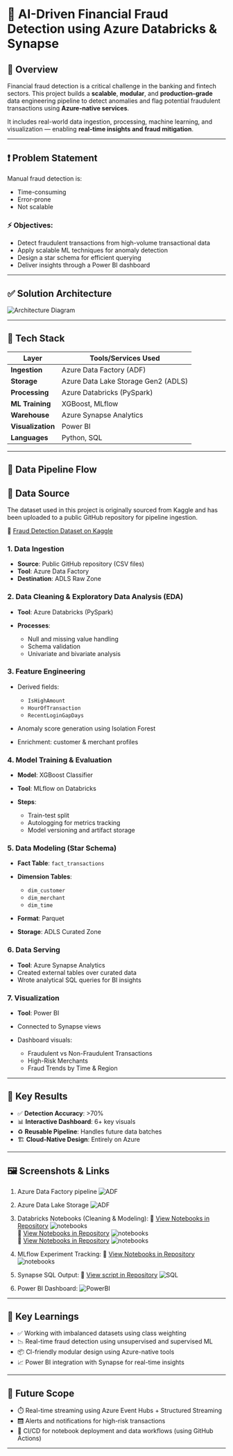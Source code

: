 # 🚨 AI-Driven Financial Fraud Detection using Azure Databricks & Synapse

## 🧠 Overview

Financial fraud detection is a critical challenge in the banking and fintech sectors. This project builds a **scalable**, **modular**, and **production-grade** data engineering pipeline to detect anomalies and flag potential fraudulent transactions using **Azure-native services**.

It includes real-world data ingestion, processing, machine learning, and visualization — enabling **real-time insights and fraud mitigation**.

---

## ❗ Problem Statement

Manual fraud detection is:

* Time-consuming
* Error-prone
* Not scalable

### ⚡ Objectives:

* Detect fraudulent transactions from high-volume transactional data
* Apply scalable ML techniques for anomaly detection
* Design a star schema for efficient querying
* Deliver insights through a Power BI dashboard

---

## ✅ Solution Architecture

![Architecture Diagram](Architecture.png)

---

## 🧰 Tech Stack

| Layer             | Tools/Services Used                 |
| ----------------- | ----------------------------------- |
| **Ingestion**     | Azure Data Factory (ADF)            |
| **Storage**       | Azure Data Lake Storage Gen2 (ADLS) |
| **Processing**    | Azure Databricks (PySpark)          |
| **ML Training**   | XGBoost, MLflow                     |
| **Warehouse**     | Azure Synapse Analytics             |
| **Visualization** | Power BI                            |
| **Languages**     | Python, SQL                         |

---

## 🔄 Data Pipeline Flow

## 📂 Data Source

The dataset used in this project is originally sourced from Kaggle and has been uploaded to a public GitHub repository for pipeline ingestion.

🔗 [Fraud Detection Dataset on Kaggle](https://www.kaggle.com/datasets/goyaladi/fraud-detection-dataset/data)

### 1. **Data Ingestion**

* **Source**: Public GitHub repository (CSV files)
* **Tool**: Azure Data Factory
* **Destination**: ADLS Raw Zone

### 2. **Data Cleaning & Exploratory Data Analysis (EDA)**

* **Tool**: Azure Databricks (PySpark)
* **Processes**:

  * Null and missing value handling
  * Schema validation
  * Univariate and bivariate analysis

### 3. **Feature Engineering**

* Derived fields:

  * `IsHighAmount`
  * `HourOfTransaction`
  * `RecentLoginGapDays`
* Anomaly score generation using Isolation Forest
* Enrichment: customer & merchant profiles

### 4. **Model Training & Evaluation**

* **Model**: XGBoost Classifier
* **Tool**: MLflow on Databricks
* **Steps**:

  * Train-test split
  * Autologging for metrics tracking
  * Model versioning and artifact storage

### 5. **Data Modeling (Star Schema)**

* **Fact Table**: `fact_transactions`
* **Dimension Tables**:

  * `dim_customer`
  * `dim_merchant`
  * `dim_time`
* **Format**: Parquet
* **Storage**: ADLS Curated Zone

### 6. **Data Serving**

* **Tool**: Azure Synapse Analytics
* Created external tables over curated data
* Wrote analytical SQL queries for BI insights

### 7. **Visualization**

* **Tool**: Power BI
* Connected to Synapse views
* Dashboard visuals:

  * Fraudulent vs Non-Fraudulent Transactions
  * High-Risk Merchants
  * Fraud Trends by Time & Region

---

## 🧪 Key Results

* ✅ **Detection Accuracy**: >70%
* 📊 **Interactive Dashboard**: 6+ key visuals
* ♻️ **Reusable Pipeline**: Handles future data batches
* 🏗️ **Cloud-Native Design**: Entirely on Azure

---

## 🖼️ Screenshots & Links

1. Azure Data Factory pipeline
   ![ADF](images/adf.png)

2. Azure Data Lake Storage 
   ![ADF](images/adls.png)

3. Databricks Notebooks (Cleaning & Modeling):
   🔗 [View Notebooks in Repository](./notebooks/fd_cleaning.ipynb)
   ![notebooks](images/notebook1.png)
    <br>
   🔗 [View Notebooks in Repository](./notebooks/EDA_notebook.ipynb)
   ![notebooks](images/notebook2.png)
    <br>
   🔗 [View Notebooks in Repository](./notebooks/feature_engineering.ipynb)
   ![notebooks](images/notebook3.png)
    <br>

4. MLflow Experiment Tracking:
   🔗 [View Notebooks in Repository](./notebooks/Model%20Training_notebook.ipynb)
   ![notebooks](images/notebook4.png)

5. Synapse SQL Output:
   🔗 [View script in Repository](./synapse/script.sql)
   ![SQL](images/synap.png)

6. Power BI Dashboard:
   ![PowerBI](images/powerbi_dashboard.png)

---
## 📌 Key Learnings

* ✅ Working with imbalanced datasets using class weighting
* 📉 Real-time fraud detection using unsupervised and supervised ML
* 📦 CI-friendly modular design using Azure-native tools
* 📈 Power BI integration with Synapse for real-time insights

---

## 🧭 Future Scope

* ⏱️ Real-time streaming using Azure Event Hubs + Structured Streaming
* 🛗️ Alerts and notifications for high-risk transactions
* 🔀 CI/CD for notebook deployment and data workflows (using GitHub Actions)

---
